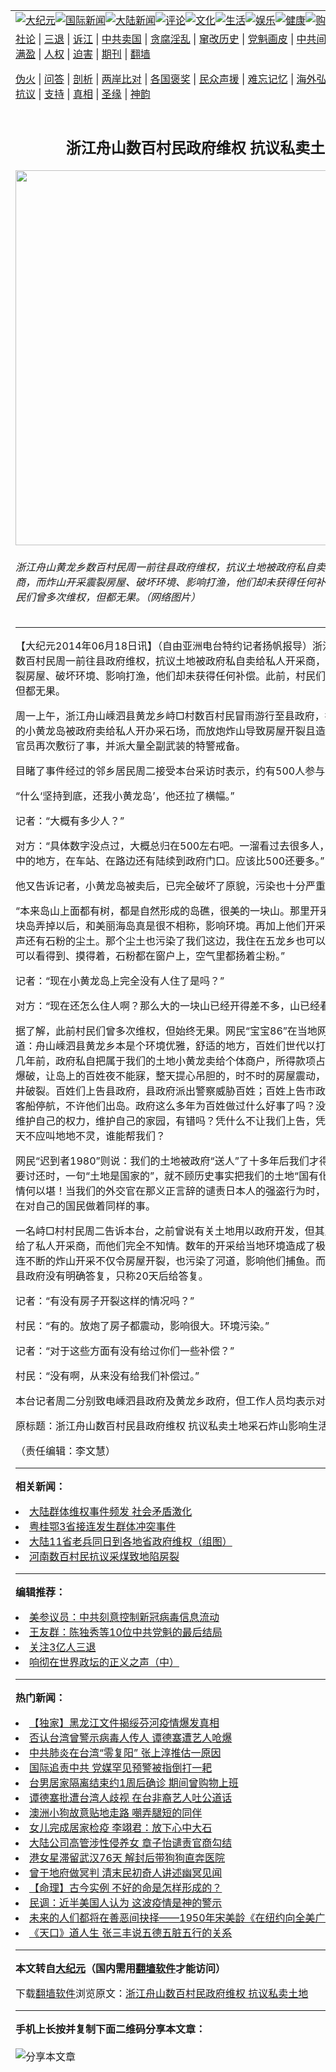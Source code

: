 <a name="1" id="1" target="_blank"></a><span id="1"></span>
<table align=center border="0"><tr><td colspan="2" VALIGN=TOP><a href="https://github.com/qblozw235/djy/blob/master/gb/nsc413.md#1"><img src="https://raw.githubusercontent.com/qblozw235/www/master/t/djy/1.jpg" title="大纪元"></a><a href="https://github.com/qblozw235/djy/blob/master/gb/n24hr.md#1"><img src="https://raw.githubusercontent.com/qblozw235/www/master/t/djy/3.jpg" title="国际新闻"></a><a href="https://github.com/qblozw235/djy/blob/master/gb/nsc413.md#1"><img src="https://raw.githubusercontent.com/qblozw235/www/master/t/djy/4.jpg" title="大陆新闻"></a><a href="https://github.com/qblozw235/djy/blob/master/gb/news392.md#1"><img src="https://raw.githubusercontent.com/qblozw235/www/master/t/djy/5.jpg" title="评论"></a><a href="https://github.com/qblozw235/djy/blob/master/gb/news2007.md#1"><img src="https://raw.githubusercontent.com/qblozw235/www/master/t/djy/6.jpg" title="文化"></a><a href="https://github.com/qblozw235/djy/blob/master/gb/news2008.md#1"><img src="https://raw.githubusercontent.com/qblozw235/www/master/t/djy/7.jpg" title="生活"></a><a href="https://github.com/qblozw235/djy/blob/master/gb/ncyule.md#1"><img src="https://raw.githubusercontent.com/qblozw235/www/master/t/djy/8.jpg" title="娱乐"></a><a href="https://github.com/qblozw235/djy/blob/master/gb/nsc1002.md#1"><img src="https://raw.githubusercontent.com/qblozw235/www/master/t/djy/9.jpg" title="健康"><a href="https://www.youlucky.com"><img src="https://raw.githubusercontent.com/qblozw235/www/master/t/djy/10.jpg" title="购物"></a><a href="https://donate.epochtimes.com/?utm_medium=epochtimes&utm_source=referral&utm_campaign=donate_button_djyarticleheader"><img src="https://raw.githubusercontent.com/qblozw235/www/master/t/djy/12.jpg" title="捐款"></a></td></tr>
<tr><td colspan="2" VALIGN=TOP><a target="_blank" href="https://github.com/qblozw235/djy/blob/master/gb/9p.md#1">社论</a> | <a target="_blank" href="https://github.com/qblozw235/djy/blob/master/gb/nf5657.md#1">三退</a> | <a target="_blank" href="https://github.com/qblozw235/djy/blob/master/gb/nf6124.md#1">诉江</a> | <a target="_blank" href="https://github.com/qblozw235/djy/blob/master/gb/nf1176117.md#1">中共卖国</a> | <a target="_blank" href="https://github.com/qblozw235/djy/blob/master/gb/nf5773.md#1">贪腐淫乱</a> | <a target="_blank" href="https://github.com/qblozw235/djy/blob/master/gb/nf1176115.md#1">窜改历史</a> | <a target="_blank" href="https://github.com/qblozw235/djy/blob/master/gb/nf1176107.md#1">党魁画皮</a> | <a target="_blank" href="https://github.com/qblozw235/djy/blob/master/gb/nf1320400.md#1">中共间谍</a> | <a target="_blank" href="https://github.com/qblozw235/djy/blob/master/gb/nf1176114.md#1">破坏传统</a> | <a target="_blank" href="https://github.com/qblozw235/ntdtv/blob/master/gb/prog447_1.md#1">恶贯满盈</a> | <a target="_blank" href="https://github.com/qblozw235/djy/blob/master/gb/ncid278.md#1">人权</a> | <a target="_blank" href="https://github.com/qblozw235/djy/blob/master/gb/nf1176111.md#1">迫害</a> | <a target="_blank" href="https://gitlab.com/szzdlab/mh-qikan/blob/master/README.md#1">期刊</a> | <a target="_blank" href="https://github.com/qblozw235/www/blob/master/README.md?zsrh#8">翻墙</a></p><p><a target="_blank" href="https://github.com/qblozw235/djy/blob/master/gb/nf5562.md#1">伪火</a> | <a target="_blank" href="https://github.com/qblozw235/djy/blob/master/gb/nf4378.md#1">问答</a> | <a target="_blank" href="https://github.com/qblozw235/djy/blob/master/gb/nf5792.md#1">剖析</a> | <a target="_blank" href="https://github.com/qblozw235/djy/blob/master/gb/nf5735.md#1">两岸比对</a> | <a target="_blank" href="https://github.com/qblozw235/djy/blob/master/gb/nf6119.md#1">各国褒奖</a> | <a target="_blank" href="https://github.com/qblozw235/djy/blob/master/gb/nf6120.md#1">民众声援</a> | <a target="_blank" href="https://github.com/qblozw235/djy/blob/master/gb/nf1188594.md#1">难忘记忆</a> | <a target="_blank" href="https://github.com/qblozw235/djy/blob/master/gb/nf3180.md#1">海外弘传</a> | <a target="_blank" href="https://github.com/qblozw235/djy/blob/master/gb/nf5410.md#1">万人上访</a> | <a target="_blank" href="https://github.com/qblozw235/ntdtv/blob/master/gb/prog1530_1.md#1">和平抗议</a> | <a target="_blank" href="https://github.com/qblozw235/djy/blob/master/gb/nf4386.md#1">支持</a> | <a target="_blank" href="https://github.com/qblozw235/djy/blob/master/gb/nf4389.md#1">真相</a> | <a target="_blank" href="https://github.com/qblozw235/djy/blob/master/gb/nf5790.md#1">圣缘</a> | <a target="_blank" href="https://github.com/qblozw235/djy/blob/master/gb/nf4786.md#1">神韵</a></td></tr>
<tr><td VALIGN=TOP width="626"><h2 align=center>浙江舟山数百村民政府维权 抗议私卖土地</h2>
<img width="600" src="https://i.epochtimes.com/assets/uploads/2014/06/1406180935212436-600x400.jpeg" />
<h6>浙江舟山黄龙乡数百村民周一前往县政府维权，抗议土地被政府私自卖给私人开采商，而炸山开采震裂房屋、破坏环境、影响打渔，他们却未获得任何补偿。此前，村民们曾多次维权，但都无果。（网络图片）
</h6>
<hr>
	<p>【大纪元2014年06月18日讯】（自由亚洲电台特约记者扬帆报导）浙江舟山黄龙乡数百村民周一前往县政府<ahref="https://github.com/qblozw235/djy/blob/master/gb/tag/%E7%BB%B4%E6%9D%83.md#1">维权</a>，<ahref="https://github.com/qblozw235/djy/blob/master/gb/tag/%E6%8A%97%E8%AE%AE.md#1">抗议</a>土地被政府私自卖给私人开采商，而炸山开采震裂房屋、破坏环境、影响打渔，他们却未获得任何补偿。此前，村民们曾多次<ahref="https://github.com/qblozw235/djy/blob/master/gb/tag/%E7%BB%B4%E6%9D%83.md#1">维权</a>，但都无果。</p>
<p>周一上午，浙江舟山嵊泗县黄龙乡峙□村数百村民冒雨游行至县政府，<ahref="https://github.com/qblozw235/djy/blob/master/gb/tag/%E6%8A%97%E8%AE%AE.md#1">抗议</a>原属他们的小黄龙岛被政府卖给私人开办采石场，而放炮炸山导致房屋开裂且造成环境污染。官员再次敷衍了事，并派大量全副武装的特警戒备。</p>
<p>目睹了事件经过的邻乡居民周二接受本台采访时表示，约有500人参与了此次抗议。</p>
<p>“什么‘坚持到底，还我小黄龙岛’，他还拉了横幅。”</p>
<p>记者：“大概有多少人？”</p>
<p>对方：“具体数字没点过，大概总归在500左右吧。一溜看过去很多人，后来在人群集中的地方，在车站、在路边还有陆续到政府门口。应该比500还要多。”</p>
<p>他又告诉记者，小黄龙岛被卖后，已完全破坏了原貌，污染也十分严重。</p>
<p>“本来岛山上面都有树，都是自然形成的岛礁，很美的一块山。那里开采把那么好的一块岛弄掉以后，和美丽海岛真是很不相称，影响环境。再加上他们开采打炮声、机器声还有石粉的尘土。那个尘土也污染了我们这边，我住在五龙乡也可以感觉得到，也可以看得到、摸得着，石粉都在窗户上，空气里都扬着尘粉。”</p>
<p>记者：“现在小黄龙岛上完全没有人住了是吗？”</p>
<p>对方：“现在还怎么住人啊？那么大的一块山已经开得差不多，山已经看不太见。”</p>
<p>据了解，此前村民们曾多次维权，但始终无果。网民“宝宝86”在当地网站上发帖控诉道：舟山嵊泗县黄龙乡本是个环境优雅，舒适的地方，百姓们世代以打渔为生。就在几年前，政府私自把属于我们的土地小黄龙卖给个体商户，所得款项占为己有。日夜爆破，让岛上的百姓夜不能寐，整天提心吊胆的，时不时的房屋震动，房屋开裂，水井破裂。百姓们上告县政府，县政府派出警察威胁百姓；百姓上告市政府，政府通知客船停航，不许他们出岛。政府这么多年为百姓做过什么好事了吗？没有。我们只想维护自己的权力，维护自己的家园，有错吗？凭什么不让我们上告，凭什么百姓叫天天不应叫地地不灵，谁能帮我们？</p>
<p>网民“迟到者1980”则说：我们的土地被政府“送人”了十多年后我们才得知。当我们想要讨还时，一句“土地是国家的”，就不顾历史事实把我们的土地“国有化”了。叫我们情何以堪！当我们的外交官在那义正言辞的谴责日本人的强盗行为时，我们的政府却在对自己的国民做着同样的事。</p>
<p>一名峙□村村民周二告诉本台，之前曾说有关土地用以政府开发，但其后土地却被卖给了私人开采商，而他们完全不知情。数年的开采给当地环境造成了极大的破坏，接连不断的炸山开采不仅令房屋开裂，也污染了河道，影响他们捕鱼。而周一维权后，县政府没有明确答复，只称20天后给答复。</p>
<p>记者：“有没有房子开裂这样的情况吗？”</p>
<p>村民：“有的。放炮了房子都震动，影响很大。环境污染。”</p>
<p>记者：“对于这些方面有没有给过你们一些补偿？”</p>
<p>村民：“没有啊，从来没有给我们补偿过。”</p>
<p>本台记者周二分别致电嵊泗县政府及黄龙乡政府，但工作人员均表示对事件不清楚。</p>
<p>原标题：浙江舟山数百村民县政府维权 抗议私卖土地采石炸山影响生活</p>
<p>（责任编辑：李文慧）</p>
<p>
<p>
	
<hr>


<strong>相关新闻：</strong>
<li><a href="https://github.com/qblozw235/djy/blob/master/gb/14/5/15/n4156640.md#1">大陆群体维权事件频发 社会矛盾激化</a></li>
<li><a href="https://github.com/qblozw235/djy/blob/master/gb/14/5/22/n4161856.md#1">粤桂鄂3省接连发生群体冲突事件</a></li>
<li><a href="https://github.com/qblozw235/djy/blob/master/gb/14/5/27/n4165262.md#1">大陆11省老兵同日到各地省政府维权（组图）</a></li>
<li><a href="https://github.com/qblozw235/djy/blob/master/gb/14/5/29/n4166803.md#1">河南数百村民抗议采煤致地陷房裂</a></li>
<hr>


<strong>编辑推荐：</strong>
<li><a href="https://github.com/onzhi266/djy/blob/master/gb/20/2/22/n11887949.md#1">美参议员：中共刻意控制新冠病毒信息流动</a></li>
<li><a href="https://github.com/tsiac2612/djy/blob/master/gb/19/6/27/n11350548.md#1" target="_blank">王友群：陈独秀等10位中共党魁的最后结局</a></li><li><a href="https://github.com/qblozw235/djy/blob/master/gb/18/5/10/n10381511.md?dfh#1" target="_blank">关注3亿人三退</a></li><li><a href="https://github.com/tsiac2612/djy/blob/master/gb/19/7/5/n11367520.md#1" target="_blank">响彻在世界政坛的正义之声（中）</a></li>
<hr>

<strong>热门新闻：</strong>
<li><a href="https://github.com/qblozw235/djy/blob/master/gb/20/4/10/n12021047.md#1">【独家】黑龙江文件揭绥芬河疫情爆发真相</a></li>
<li><a href="https://github.com/qblozw235/djy/blob/master/gb/20/4/11/n12023271.md#1">否认台湾曾警示病毒人传人 谭德塞遭艺人呛爆</a></li>
<li><a href="https://github.com/qblozw235/djy/blob/master/gb/20/4/12/n12024410.md#1">中共肺炎在台湾“零复阳” 张上淳推估一原因</a></li>
<li><a href="https://github.com/qblozw235/djy/blob/master/gb/20/4/11/n12023116.md#1">国际追责中共 党媒罕见预警被指倒打一耙</a></li>
<li><a href="https://github.com/qblozw235/djy/blob/master/gb/20/4/11/n12022317.md#1">台男居家隔离结束约1周后确诊 期间曾购物上班</a></li>
<li><a href="https://github.com/qblozw235/djy/blob/master/gb/20/4/10/n12020211.md#1">谭德塞批遭台湾人歧视 在台非裔艺人吐公道话</a></li>
<li><a href="https://github.com/qblozw235/djy/blob/master/gb/20/4/12/n12023872.md#1">澳洲小狗故意贴地走路 嘲弄腿短的同伴</a></li>
<li><a href="https://github.com/qblozw235/djy/blob/master/gb/20/4/10/n12019586.md#1">女儿完成居家检疫 李翊君：放下心中大石</a></li>
<li><a href="https://github.com/qblozw235/djy/blob/master/gb/20/4/10/n12020465.md#1">大陆公司高管涉性侵养女 章子怡谴责官商勾结</a></li>
<li><a href="https://github.com/qblozw235/djy/blob/master/gb/20/4/10/n12020808.md#1">港女星滞留武汉76天 解封后带狗狗直奔医院</a></li>
<li><a href="https://github.com/qblozw235/djy/blob/master/gb/20/4/11/n12023098.md#1">曾于地府做冥判 清末民初奇人讲述幽冥见闻</a></li>
<li><a href="https://github.com/qblozw235/djy/blob/master/gb/20/4/1/n11993780.md#1">【命理】古今实例 不好的命是怎样形成的？</a></li>
<li><a href="https://github.com/qblozw235/djy/blob/master/gb/20/4/12/n12023749.md#1">民调：近半美国人认为 这波疫情是神的警示</a></li>
<li><a href="https://github.com/qblozw235/djy/blob/master/gb/20/4/6/n12007048.md#1">未来的人们都将在善恶间抉择——1950年宋美龄《在纽约向全美广播演说》</a></li>
<li><a href="https://github.com/qblozw235/djy/blob/master/gb/20/3/25/n11973707.md#1">《天口》道人生 张三丰说五德五脏五行的关系</a></li>
<hr>

<strong>本文转自<a href="https://www.epochtimes.com">大纪元</a>（国内需用<a href="https://github.com/qblozw235/www/blob/master/README.md#8">翻墙软件</a>才能访问）</strong><p>下载<a href="https://github.com/qblozw235/www/blob/master/README.md#8">翻墙软件</a>浏览原文：<a href="https://www.epochtimes.com/gb/14/6/18/n4181298.htm">浙江舟山数百村民政府维权 抗议私卖土地</a></p><hr>

<strong>手机上长按并复制下面二维码分享本文章：</strong><br><br><img src="http://d1p1.ip.zn2.us/v.php?action=qrcode&url=https://github.com/qblozw235/djy/blob/master/gb/14/6/18/n4181298.md%231" title="分享本文章"></td><td VALIGN=TOP><a href="https://github.com/qblozw235/djy/blob/master/gb/16/1/21/n4622075.md?dfh#1" target="_blank"><img src="https://raw.githubusercontent.com/qblozw235/djy/master/gb/300/wei-f1.jpg" title="中共的伪火骗局"  alt="中共的伪火骗局"></a><br><a href="https://github.com/qblozw235/www/blob/master/README.md?dfh#9" target="_blank"><img src="https://raw.githubusercontent.com/qblozw235/djy/master/gb/300/yong-h.jpg" title="永恒的见证"  alt="永恒的见证"></a><br><a href="https://github.com/qblozw235/djy/blob/master/gb/13/9/29/n3974789.md?dfh#1" target="_blank"><img src="https://raw.githubusercontent.com/qblozw235/djy/master/gb/300/shang-lnz.jpg" title="善良女子被中共投男牢"  alt="善良女子被中共投男牢"></a><br><a href="https://github.com/qblozw235/djy/blob/master/gb/16/3/16/n4663449.md?dfh#1" target="_blank"><img src="https://raw.githubusercontent.com/qblozw235/djy/master/gb/300/huo-z3.jpg" title="警卫目击活摘器官"  alt="警卫目击活摘器官"></a><br><a href="https://github.com/qblozw235/djy/blob/master/gb/16/8/7/n8177641.md?dfh#1" target="_blank"><img src="https://raw.githubusercontent.com/qblozw235/djy/master/gb/300/huo-z4.jpg" title="证人描述活摘恐怖"  alt="证人描述活摘恐怖"></a><br><a href="https://github.com/qblozw235/djy/blob/master/gb/10/4/19/n2881569.md?dfh#1" target="_blank"><img src="https://raw.githubusercontent.com/qblozw235/djy/master/gb/300/huo-z1.jpg" title="揭开活摘器官黑幕"  alt="揭开活摘器官黑幕"></a><br><a href="https://github.com/qblozw235/djy/blob/master/gb/10/11/7/n3077476.md?dfh#1" target="_blank"><img src="https://raw.githubusercontent.com/qblozw235/djy/master/gb/300/ma-ks.jpg" title="马克思的成魔之路"  alt="马克思的成魔之路"></a><br><a href="https://github.com/qblozw235/djy/blob/master/gb/14/6/9/n4173977.md?dfh#1" target="_blank"><img src="https://raw.githubusercontent.com/qblozw235/djy/master/gb/300/chang-zs.jpg" title="藏字石 蕴天机"  alt="藏字石 蕴天机"></a><br><a href="https://github.com/qblozw235/djy/blob/master/gb/18/5/10/n10381511.md?dfh#1" target="_blank"><img src="https://raw.githubusercontent.com/qblozw235/djy/master/gb/300/st1.jpg" title="关注3亿人三退"  alt="关注3亿人三退"></a><br><a href="https://github.com/qblozw235/djy/blob/master/gb/18/3/21/n10237682.md?dfh#1" target="_blank"><img src="https://raw.githubusercontent.com/qblozw235/djy/master/gb/300/jie-t.jpg" title="解体中共复兴中华"  alt="解体中共复兴中华"></a><br><a href="https://github.com/qblozw235/djy/blob/master/gb/9/2/9/n2422991.md?dfh#1" target="_blank"><img src="https://raw.githubusercontent.com/qblozw235/djy/master/gb/300/gao-zs.jpg" title="中共迫害良心律师"  alt="中共迫害良心律师"></a><br><a href="https://github.com/qblozw235/djy/blob/master/gb/18/12/9/n10900044.md?dfh#1" target="_blank"><img src="https://raw.githubusercontent.com/qblozw235/djy/master/gb/300/sj1.jpg" title="303万人举报江泽民"  alt="303万人举报江泽民"></a><br><a href="https://github.com/qblozw235/djy/blob/master/gb/18/8/28/n10672014.md?dfh#1" target="_blank"><img src="https://raw.githubusercontent.com/qblozw235/djy/master/gb/300/sj2.jpg" title="这些官员为何起诉江泽民"  alt="这些官员为何起诉江泽民"></a><br><a href="https://github.com/qblozw235/djy/blob/master/gb/8/12/18/n2367165.md?dfh#1" target="_blank"><img src="https://raw.githubusercontent.com/qblozw235/djy/master/gb/300/liangan.jpg" title="海峡两岸的强烈对比"  alt="海峡两岸的强烈对比"></a><br><a href="https://github.com/qblozw235/djy/blob/master/gb/15/12/10/n4593139.md?dfh#1" target="_blank"><img src="https://raw.githubusercontent.com/qblozw235/djy/master/gb/300/jia-ndzl.jpg" title="加拿大总理的贺信"  alt="加拿大总理的贺信"></a><br><a href="https://github.com/qblozw235/djy/blob/master/gb/11/6/17/n3289382.md?dfh#1" target="_blank"><img src="https://raw.githubusercontent.com/qblozw235/djy/master/gb/300/xiao-wd.jpg" title="探寻真相兼听则明"  alt="探寻真相兼听则明"></a><br><a href="https://github.com/qblozw235/djy/blob/master/gb/18/10/27/n10812623.md?dfh#1" target="_blank"><img src="https://raw.githubusercontent.com/qblozw235/djy/master/gb/300/yindu.jpg" title="印度媒体报道东方"  alt="印度媒体报道东方"></a><br><a href="https://github.com/qblozw235/djy/blob/master/gb/18/6/9/n10469652.md?dfh#1" target="_blank"><img src="https://raw.githubusercontent.com/qblozw235/djy/master/gb/300/xie-j.jpg" title="不一样的海外校园"  alt="不一样的海外校园"></a><br><a href="https://github.com/qblozw235/djy/blob/master/gb/7/4/5/n1669415.md?dfh#1" target="_blank"><img src="https://raw.githubusercontent.com/qblozw235/djy/master/gb/300/li-up.jpg" title="从大师到徒弟的传奇"  alt="从大师到徒弟的传奇"></a><br><a href="https://github.com/qblozw235/djy/blob/master/gb/17/5/26/n9191512.md?dfh#1" target="_blank"><img src="https://raw.githubusercontent.com/qblozw235/djy/master/gb/300/zfl2.jpg" title="亿万人与东方一本奇书"  alt="亿万人与东方一本奇书"></a><br><a href="https://github.com/qblozw235/djy/blob/master/gb/13/11/27/n4020290.md?dfh#1" target="_blank"><img src="https://raw.githubusercontent.com/qblozw235/djy/master/gb/300/zhen-h.jpg" title="大陆见不到的震撼场面"  alt="大陆见不到的震撼场面"></a><br><a href="https://github.com/qblozw235/djy/blob/master/gb/15/7/17/n4482910.md?dfh#1" target="_blank"><img src="https://raw.githubusercontent.com/qblozw235/djy/master/gb/300/dalu-sk.jpg" title="人心向善 大陆当初盛况"  alt="人心向善 大陆当初盛况"></a><br><a href="https://github.com/qblozw235/djy/blob/master/gb/19/1/5/n10955468.md?dfh#1" target="_blank"><img src="https://raw.githubusercontent.com/qblozw235/djy/master/gb/300/zfl1.jpg" title="追寻真理 这书讲什么"  alt="追寻真理 这书讲什么"></a><br><a href="https://github.com/qblozw235/www/blob/master/README.md?dfh#1" target="_blank"><img src="https://raw.githubusercontent.com/qblozw235/djy/master/gb/300/fq1.jpg" title="下载免费翻墙软件"  alt="下载免费翻墙软件"></a><br></td></tr></table>
